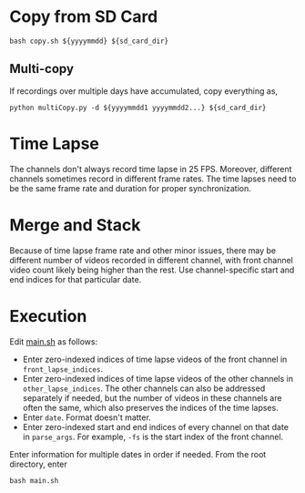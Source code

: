 # Copy from SD Card

`bash copy.sh ${yyyymmdd} ${sd_card_dir}`

## Multi-copy
If recordings over multiple days have accumulated, copy everything as,

`python multiCopy.py -d ${yyyymmdd1 yyyymmdd2...} ${sd_card_dir}`

# Time Lapse

The channels don't always record time lapse in 25 FPS. Moreover, different channels sometimes record in different frame rates. The time lapses need to be the same frame rate and duration for proper synchronization.

# Merge and Stack

Because of time lapse frame rate and other minor issues, there may be different number of videos recorded in different channel, with front channel video count likely being higher than the rest. Use channel-specific start and end indices for that particular date.

# Execution

Edit [main.sh](main.sh) as follows:

- Enter zero-indexed indices of time lapse videos of the front channel in `front_lapse_indices`.
- Enter zero-indexed indices of time lapse videos of the other channels in `other_lapse_indices`. The other channels can also be addressed separately if needed, but the number of videos in these channels are often the same, which also preserves the indices of the time lapses.
- Enter `date`. Format doesn't matter.
- Enter zero-indexed start and end indices of every channel on that date in `parse_args`. For example, `-fs` is the start index of the front channel.

Enter information for multiple dates in order if needed. From the root directory, enter

`bash main.sh`
